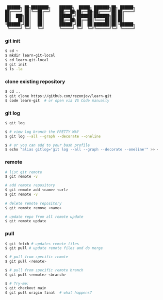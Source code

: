      ██████╗ ██╗████████╗    ██████╗  █████╗ ███████╗██╗ ██████╗
    ██╔════╝ ██║╚══██╔══╝    ██╔══██╗██╔══██╗██╔════╝██║██╔════╝
    ██║  ███╗██║   ██║       ██████╔╝███████║███████╗██║██║     
    ██║   ██║██║   ██║       ██╔══██╗██╔══██║╚════██║██║██║     
    ╚██████╔╝██║   ██║       ██████╔╝██║  ██║███████║██║╚██████╗
     ╚═════╝ ╚═╝   ╚═╝       ╚═════╝ ╚═╝  ╚═╝╚══════╝╚═╝ ╚═════╝
                                                            

### git init
```bash
$ cd ~
$ mkdir learn-git-local
$ cd learn-git-local
$ git init
$ ls -la
```

### clone existing repository
```bash
$ cd ..
$ git clone https://github.com/rezonjov/learn-git
$ code learn-git  # or open via VS Code manually
```

### git log 
```bash  
$ git log 

$ # view log branch the PRETTY WAY
$ git log --all --graph --decorate --oneline

$ # or you can add to your bash profile 
$ echo "alias gitlog='git log --all --graph --decorate --oneline'" >> ~/.bash_profile
```

### remote
```bash
# list git remote
$ git remote -v

# add remote repository
$ git remote add <name> <url>
$ git remote -v
 
# delete remote repository
$ git remote remove <name>

# update repo from all remote update
$ git remote update
```

### pull
```bash
$ git fetch # updates remote files
$ git pull # update remote files and do merge

$ # pull from specific remote 
$ git pull <remote> 

$ # pull from specific remote branch 
$ git pull <remote> <branch>

$ # Try-me: 
$ git checkout main
$ git pull origin final  # what happens? 
``` 